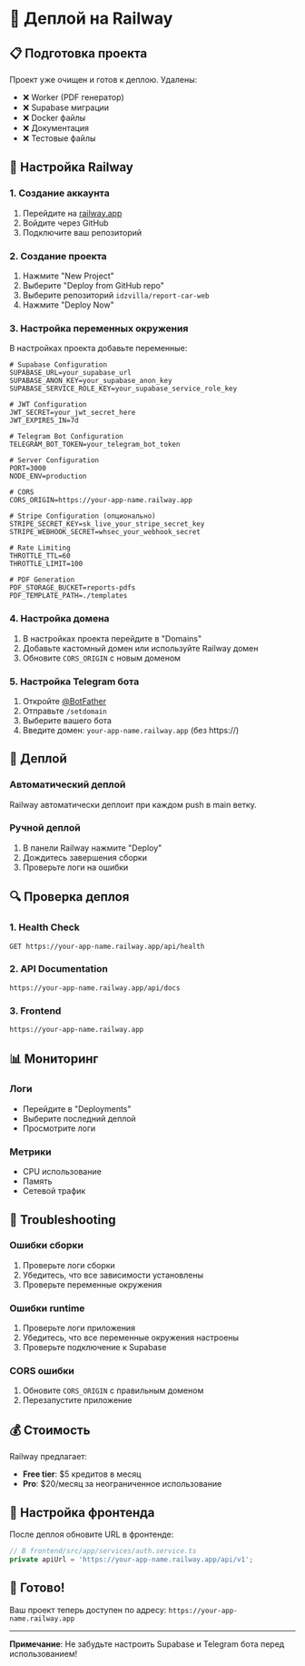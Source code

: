 # 🚀 Деплой на Railway

## 📋 Подготовка проекта

Проект уже очищен и готов к деплою. Удалены:
- ❌ Worker (PDF генератор)
- ❌ Supabase миграции
- ❌ Docker файлы
- ❌ Документация
- ❌ Тестовые файлы

## 🔧 Настройка Railway

### 1. Создание аккаунта
1. Перейдите на [railway.app](https://railway.app)
2. Войдите через GitHub
3. Подключите ваш репозиторий

### 2. Создание проекта
1. Нажмите "New Project"
2. Выберите "Deploy from GitHub repo"
3. Выберите репозиторий `idzvilla/report-car-web`
4. Нажмите "Deploy Now"

### 3. Настройка переменных окружения

В настройках проекта добавьте переменные:

```env
# Supabase Configuration
SUPABASE_URL=your_supabase_url
SUPABASE_ANON_KEY=your_supabase_anon_key
SUPABASE_SERVICE_ROLE_KEY=your_supabase_service_role_key

# JWT Configuration
JWT_SECRET=your_jwt_secret_here
JWT_EXPIRES_IN=7d

# Telegram Bot Configuration
TELEGRAM_BOT_TOKEN=your_telegram_bot_token

# Server Configuration
PORT=3000
NODE_ENV=production

# CORS
CORS_ORIGIN=https://your-app-name.railway.app

# Stripe Configuration (опционально)
STRIPE_SECRET_KEY=sk_live_your_stripe_secret_key
STRIPE_WEBHOOK_SECRET=whsec_your_webhook_secret

# Rate Limiting
THROTTLE_TTL=60
THROTTLE_LIMIT=100

# PDF Generation
PDF_STORAGE_BUCKET=reports-pdfs
PDF_TEMPLATE_PATH=./templates
```

### 4. Настройка домена

1. В настройках проекта перейдите в "Domains"
2. Добавьте кастомный домен или используйте Railway домен
3. Обновите `CORS_ORIGIN` с новым доменом

### 5. Настройка Telegram бота

1. Откройте [@BotFather](https://t.me/BotFather)
2. Отправьте `/setdomain`
3. Выберите вашего бота
4. Введите домен: `your-app-name.railway.app` (без https://)

## 🚀 Деплой

### Автоматический деплой
Railway автоматически деплоит при каждом push в main ветку.

### Ручной деплой
1. В панели Railway нажмите "Deploy"
2. Дождитесь завершения сборки
3. Проверьте логи на ошибки

## 🔍 Проверка деплоя

### 1. Health Check
```
GET https://your-app-name.railway.app/api/health
```

### 2. API Documentation
```
https://your-app-name.railway.app/api/docs
```

### 3. Frontend
```
https://your-app-name.railway.app
```

## 📊 Мониторинг

### Логи
- Перейдите в "Deployments"
- Выберите последний деплой
- Просмотрите логи

### Метрики
- CPU использование
- Память
- Сетевой трафик

## 🔧 Troubleshooting

### Ошибки сборки
1. Проверьте логи сборки
2. Убедитесь, что все зависимости установлены
3. Проверьте переменные окружения

### Ошибки runtime
1. Проверьте логи приложения
2. Убедитесь, что все переменные окружения настроены
3. Проверьте подключение к Supabase

### CORS ошибки
1. Обновите `CORS_ORIGIN` с правильным доменом
2. Перезапустите приложение

## 💰 Стоимость

Railway предлагает:
- **Free tier**: $5 кредитов в месяц
- **Pro**: $20/месяц за неограниченное использование

## 📱 Настройка фронтенда

После деплоя обновите URL в фронтенде:

```typescript
// В frontend/src/app/services/auth.service.ts
private apiUrl = 'https://your-app-name.railway.app/api/v1';
```

## 🎉 Готово!

Ваш проект теперь доступен по адресу:
`https://your-app-name.railway.app`

---

**Примечание**: Не забудьте настроить Supabase и Telegram бота перед использованием!
